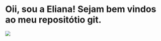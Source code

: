 # Oii, sou a Eliana! Sejam bem vindos ao meu repositótio git.
<picture>
  <source
    srcset="https://github-readme-stats.vercel.app/api?username=anuraghazra&show_icons=true&theme=dracula"
    media="(prefers-color-scheme: dark)"
  />
  <source
    srcset="https://github-readme-stats.vercel.app/api?username=anuraghazra&show_icons=true"
    media="(prefers-color-scheme: light), (prefers-color-scheme: onedark)"
  />
  <img src="https://github-readme-stats.vercel.app/api?username=anuraghazra&show_icons=true" />
